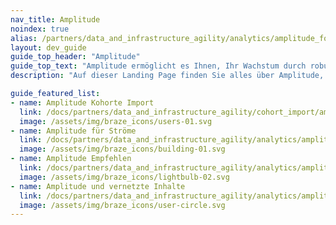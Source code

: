 ```yaml
---
nav_title: Amplitude
noindex: true
alias: /partners/data_and_infrastructure_agility/analytics/amplitude_for_currents/
layout: dev_guide
guide_top_header: "Amplitude"
guide_top_text: "Amplitude ermöglicht es Ihnen, Ihr Wachstum durch robuste Produkt- und Verhaltensanalysen zu fördern. Verschaffen Sie sich ein genaues Bild davon, welche Verhaltensweisen und Eigenschaften die einzelnen Nutzersegmente gemeinsam haben, um ein effizientes Targeting zu ermöglichen."
description: "Auf dieser Landing Page finden Sie alles über Amplitude, einschließlich Amplitude for Currents, Amplitude Recommend und wie Sie Amplitude und Connected Content nutzen können."

guide_featured_list:
- name: Amplitude Kohorte Import
  link: /docs/partners/data_and_infrastructure_agility/cohort_import/amplitude/
  image: /assets/img/braze_icons/users-01.svg
- name: Amplitude für Ströme
  link: /docs/partners/data_and_infrastructure_agility/analytics/amplitude/amplitude_for_currents/
  image: /assets/img/braze_icons/building-01.svg
- name: Amplitude Empfehlen
  link: /docs/partners/data_and_infrastructure_agility/analytics/amplitude/amplitude_audiences/
  image: /assets/img/braze_icons/lightbulb-02.svg
- name: Amplitude und vernetzte Inhalte
  link: /docs/partners/data_and_infrastructure_agility/analytics/amplitude/amplitude_user_profile_api/
  image: /assets/img/braze_icons/user-circle.svg
---
```


<br> 